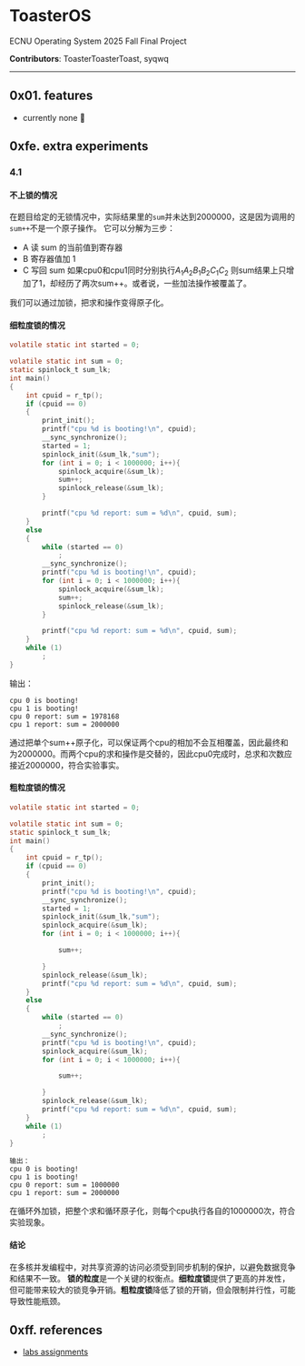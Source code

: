 # ToasterOS

ECNU Operating System 2025 Fall Final Project 

**Contributors**: ToasterToasterToast, syqwq

--- 

## 0x01. features
- currently none 🥹

## 0xfe. extra experiments

### 4.1

#### 不上锁的情况

在题目给定的无锁情况中，实际结果里的`sum`并未达到2000000，这是因为调用的`sum++`不是一个原子操作。
它可以分解为三步：
- A 读 sum 的当前值到寄存器
- B 寄存器值加 1
- C 写回 sum
如果cpu0和cpu1同时分别执行$A_1 A_2 B_1 B_2 C_1 C_2$ 则sum结果上只增加了1，却经历了两次sum++。或者说，一些加法操作被覆盖了。

我们可以通过加锁，把求和操作变得原子化。

#### 细粒度锁的情况

```c
volatile static int started = 0;

volatile static int sum = 0;
static spinlock_t sum_lk;
int main()
{
    int cpuid = r_tp();
    if (cpuid == 0)
    {
        print_init();
        printf("cpu %d is booting!\n", cpuid);
        __sync_synchronize();
        started = 1;
        spinlock_init(&sum_lk,"sum");
        for (int i = 0; i < 1000000; i++){
            spinlock_acquire(&sum_lk);
            sum++;
            spinlock_release(&sum_lk);
        }

        printf("cpu %d report: sum = %d\n", cpuid, sum);
    }
    else
    {
        while (started == 0)
            ;
        __sync_synchronize();
        printf("cpu %d is booting!\n", cpuid);
        for (int i = 0; i < 1000000; i++){
            spinlock_acquire(&sum_lk);
            sum++;
            spinlock_release(&sum_lk);
        }

        printf("cpu %d report: sum = %d\n", cpuid, sum);
    }
    while (1)
        ;
}
```
输出：
```
cpu 0 is booting!
cpu 1 is booting!
cpu 0 report: sum = 1978168
cpu 1 report: sum = 2000000
```
通过把单个sum++原子化，可以保证两个cpu的相加不会互相覆盖，因此最终和为2000000。而两个cpu的求和操作是交替的，因此cpu0完成时，总求和次数应接近2000000，符合实验事实。

#### 粗粒度锁的情况
```c
volatile static int started = 0;

volatile static int sum = 0;
static spinlock_t sum_lk;
int main()
{
    int cpuid = r_tp();
    if (cpuid == 0)
    {
        print_init();
        printf("cpu %d is booting!\n", cpuid);
        __sync_synchronize();
        started = 1;
        spinlock_init(&sum_lk,"sum");
        spinlock_acquire(&sum_lk);
        for (int i = 0; i < 1000000; i++){

            sum++;

        }
        spinlock_release(&sum_lk);
        printf("cpu %d report: sum = %d\n", cpuid, sum);
    }
    else
    {
        while (started == 0)
            ;
        __sync_synchronize();
        printf("cpu %d is booting!\n", cpuid);
        spinlock_acquire(&sum_lk);
        for (int i = 0; i < 1000000; i++){

            sum++;

        }
        spinlock_release(&sum_lk);
        printf("cpu %d report: sum = %d\n", cpuid, sum);
    }
    while (1)
        ;
}
```
```
输出：
cpu 0 is booting!
cpu 1 is booting!
cpu 0 report: sum = 1000000
cpu 1 report: sum = 2000000
```
在循环外加锁，把整个求和循环原子化，则每个cpu执行各自的1000000次，符合实验现象。

#### 结论
在多核并发编程中，对共享资源的访问必须受到同步机制的保护，以避免数据竞争和结果不一致。
**锁的粒度**是一个关键的权衡点。**细粒度锁**提供了更高的并发性，但可能带来较大的锁竞争开销。**粗粒度锁**降低了锁的开销，但会限制并行性，可能导致性能瓶颈。

## 0xff. references
- [labs assignments](https://gitee.com/xu-ke-123/ecnu-oslab-2025-task)